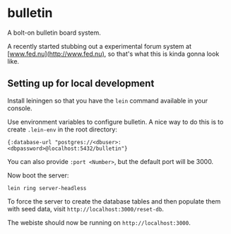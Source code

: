 # bulletin

A bolt-on bulletin board system.

A recently started stubbing out a experimental forum system at [www.fed.nu](http://www.fed.nu), so that's what this is kinda gonna look like.

## Setting up for local development

Install leiningen so that you have the `lein` command available in your console.

Use environment variables to configure bulletin. A nice way to do this is to create `.lein-env` in the root directory:

    {:database-url "postgres://<dbuser>:<dbpassword>@localhost:5432/bulletin"}

You can also provide `:port <Number>`, but the default port will be 3000.

Now boot the server:

    lein ring server-headless

To force the server to create the database tables and then populate them with seed data, visit `http://localhost:3000/reset-db`.

The webiste should now be running on `http://localhost:3000`.
